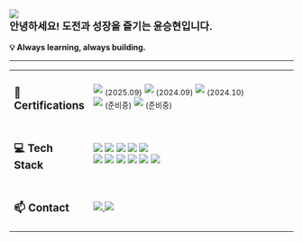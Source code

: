 <img src="https://capsule-render.vercel.app/api?type=waving&color=auto&height=280&section=header&text=Hi!%20%F0%9F%91%8B%20I%20am%20Seunghyun!&fontSize=67" />

<div align="left">
  <span style="font-size: 18px; font-weight: bold;">
    안녕하세요! 도전과 성장을 즐기는 윤승현입니다.
  </span>
  <br><br>
  <strong>💡 Always learning, always building.</strong>
</div>

<hr/>

<table width="100%">
  <tbody>
    <tr>
      <td width="20%" valign="middle">
        <h3>📜 Certifications</h3>
      </td>
      <td width="80%" valign="middle">
        <img src="https://img.shields.io/badge/정보처리기사-0056D2?style=for-the-badge&logoColor=white" /> <sub>(2025.09)</sub>
        <img src="https://img.shields.io/badge/SQLD-336791?style=for-the-badge&logoColor=white" /> <sub>(2024.09)</sub>
        <img src="https://img.shields.io/badge/TOEIC%20Speaking-IH-1F8ACB?style=for-the-badge&logoColor=white" /> <sub>(2024.10)</sub>
        <br>
        <img src="https://img.shields.io/badge/리눅스마스터1급-FF9900?style=for-the-badge&logoColor=white" /> <sub>(준비중)</sub>
        <img src="https://img.shields.io/badge/AWS%20SAA-FF9900?style=for-the-badge&logo=amazonaws&logoColor=white" /> <sub>(준비중)</sub>
      </td>
    </tr>
    <tr>
      <td width="20%" valign="middle">
        <h3>💻 Tech Stack</h3>
      </td>
      <td width="80%" valign="middle">
        <img src="https://img.shields.io/badge/Java-ED8B00?style=for-the-badge&logo=&logoColor=white" />
        <img src="https://img.shields.io/badge/Spring%20Boot-6DB33F?style=for-the-badge&logo=springboot&logoColor=white" />
        <img src="https://img.shields.io/badge/Spring%20Data%20JPA-59666C?style=for-the-badge&logo=hibernate&logoColor=white" />
        <img src="https://img.shields.io/badge/MySQL-4479A1?style=for-the-badge&logo=mysql&logoColor=white" />
        <img src="https://img.shields.io/badge/Elasticsearch-005571?style=for-the-badge&logo=elasticsearch&logoColor=white" />
        <br>
        <img src="https://img.shields.io/badge/AWS%20-FF9900?style=for-the-badge&logo=icloud&logoColor=white" />
        <img src="https://img.shields.io/badge/Docker-2496ED?style=for-the-badge&logo=docker&logoColor=white" />
        <img src="https://img.shields.io/badge/Nginx-009639?style=for-the-badge&logo=nginx&logoColor=white" />
        <img src="https://img.shields.io/badge/Tomcat-F8DC75?style=for-the-badge&logo=apachetomcat&logoColor=black" />
        <img src="https://img.shields.io/badge/Linux-FCC624?style=for-the-badge&logo=linux&logoColor=black" />
        <img src="https://img.shields.io/badge/GitHub%20Actions-2088FF?style=for-the-badge&logo=githubactions&logoColor=white" />
      </td>
    </tr>
    <tr>
      <td width="20%" valign="middle">
        <h3>📫 Contact</h3>
      </td>
      <td width="80%" valign="middle">
        <a href="mailto:tkdenddl182@gmail.com">
          <img src="https://img.shields.io/badge/Email-tkdenddl182@gmail.com-1E90FF?style=for-the-badge&logo=gmail&logoColor=white" />
        </a>
        <a href="https://devlog-tmdgus99.tistory.com/">
          <img src="https://img.shields.io/badge/Blog-Tistory-FF6C37?style=for-the-badge&logo=tistory&logoColor=white" />
        </a>
      </td>
    </tr>
  </tbody>
</table>
